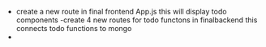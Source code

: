 - create a new route in final frontend App.js
  this will display todo components
  -create 4 new routes for todo functons in finalbackend
  this connects todo functions to mongo
-
